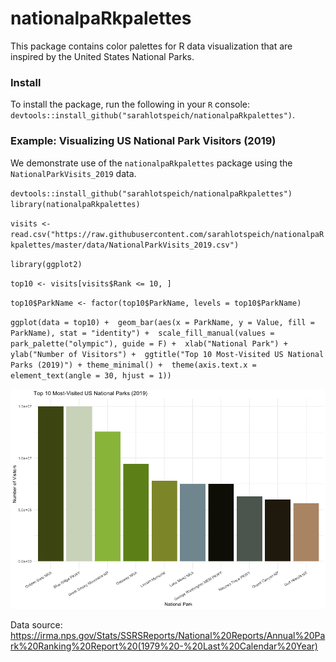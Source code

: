# nationalpaRkpalettes
This package contains color palettes for R data visualization that are inspired by the United States National Parks. 

### Install
To install the package, run the following in your `R` console: `devtools::install_github("sarahlotspeich/nationalpaRkpalettes")`.

### Example: Visualizing US National Park Visitors (2019)

We demonstrate use of the `nationalpaRkpalettes` package using the `NationalParkVisits_2019` data.

`devtools::install_github("sarahlotspeich/nationalpaRkpalettes")`
`library(nationalpaRkpalettes)`

`visits <- read.csv("https://raw.githubusercontent.com/sarahlotspeich/nationalpaRkpalettes/master/data/NationalParkVisits_2019.csv")`

`library(ggplot2)`

`top10 <- visits[visits$Rank <= 10, ]`

`top10$ParkName <- factor(top10$ParkName, levels = top10$ParkName)`

`ggplot(data = top10) + 
  geom_bar(aes(x = ParkName, y = Value, fill = ParkName), stat = "identity") + 
  scale_fill_manual(values = park_palette("olympic"), guide = F) + 
  xlab("National Park") + ylab("Number of Visitors") + 
  ggtitle("Top 10 Most-Visited US National Parks (2019)") + theme_minimal() + 
  theme(axis.text.x = element_text(angle = 30, hjust = 1))`

![Alt text](images/ParkVisitors2019.png)

Data source: https://irma.nps.gov/Stats/SSRSReports/National%20Reports/Annual%20Park%20Ranking%20Report%20(1979%20-%20Last%20Calendar%20Year)
